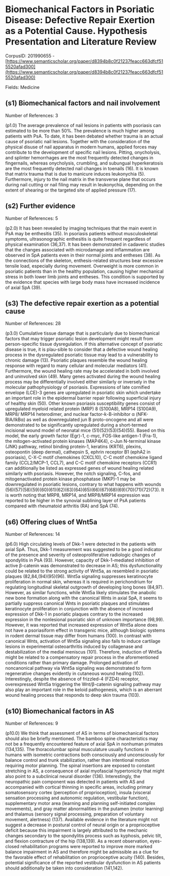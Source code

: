 # Biomechanical Factors in Psoriatic Disease: Defective Repair Exertion as a Potential Cause. Hypothesis Presentation and Literature Review

CorpusID: 201990655 - [https://www.semanticscholar.org/paper/d8394b8c0f21237feacc663dfcf515520afad300](https://www.semanticscholar.org/paper/d8394b8c0f21237feacc663dfcf515520afad300)

Fields: Medicine

## (s1) Biomechanical factors and nail involvement
Number of References: 3

(p1.0) The average prevalence of nail lesions in patients with psoriasis can estimated to be more than 50%. The prevalence is much higher among patients with PsA. To date, it has been debated whether trauma is an actual cause of psoriatic nail lesions. Together with the consideration of the physical disuse of nail apparatus in modern humans, applied forces may contribute to the development of specific nail lesions. Pitting, onycholysis, and splinter hemorrhages are the most frequently detected changes in fingernails, whereas onycholysis, crumbling, and subungual hyperkeratosis are the most frequently detected nail changes in toenails (16). It is known that matrix trauma that is due to manicure induces leukonychia (5). Furthermore, injury to the nail matrix in the transverse plane that occurs during nail cutting or nail filing may result in leukonychia, depending on the extent of shearing or the targeted site of applied pressure (17).
## (s2) Further evidence
Number of References: 5

(p2.0) It has been revealed by imaging techniques that the main event in PsA may be enthesitis (35). In psoriasis patients without musculoskeletal symptoms, ultrasonographic enthesitis is quite frequent regardless of physical examination (36,37). It has been demonstrated in cadaveric studies that the changes associated with microdamage and inflammation are observed in SpA patients even in their normal joints and entheses (38). As the connections of the skeleton, enthesis-related structures bear excessive tensile load, especially during movement. Overweight is more common in psoriatic patients than in the healthy population, causing higher mechanical stress in both lower limb joints and entheses. This condition is supported by the evidence that species with large body mass have increased incidence of axial SpA (39).
## (s3) The defective repair exertion as a potential cause
Number of References: 28

(p3.0) Cumulative tissue damage that is particularly due to biomechanical factors that may trigger psoriatic lesion development might result from person-specific tissue dysregulation. If this alternative concept of psoriatic disease is true, it is plau-sible to consider that a defective wound healing process in the dysregulated psoriatic tissue may lead to a vulnerability to chronic damage (13). Psoriatic plaques resemble the wound healing response with regard to many cellular and molecular mediators (41). Furthermore, the wound healing rate may be accelerated in both involved and uninvolved skin (49). Many genes activated during the wound healing process may be differentially involved either similarly or inversely in the molecular pathophysiology of psoriasis. Expressions of late cornified envelope (LCE)-3 genes are upregulated in psoriatic skin which undertake an important role in the epidermal barrier repair following superficial injury of healthy skin (50). Other known psoriasis susceptibility genes consist of upregulated myeloid related protein (MRP) 8 (S100A8), MRP14 (S100A9), MRP8/ MRP14 heterodimer, and nuclear factor-ƙ-B-inhibitor α (NFK-BIA/IƙBα) as well as downregulated jun B proto-oncogene and all were demonstrated to be significantly upregulated during a short-termed incisional wound model of neonatal mice (51)(52)(53)(54)(55). Based on this model, the early growth factor (Egr)-1, c-myc, FOS-like antigen-1 (Fra-1), the mitogen-activated protein kinases (MAP4K4), c-Jun N-terminal kinase (JNK) pathway, retinol binding protein-1, keratins (KRT6), plexins, osteopontin (deep dermal), cathepsin S, ephrin receptor B1 (ephA2 in psoriasis), C-X-C motif chemokines (CXCL10), C-C motif chemokine ligand family (CCL2/MCP-1, CCL7), and C-C motif chemokine receptors (CCR1) can additionally be listed as expressed genes of wound healing related similarly with psoriasis. However, the notch signaling, C-fos, and mitogenactivated protein kinase phosphatase (MKP)-1 may be downregulated in psoriatic lesions, contrary to what happens with wounds (56)(57)(58)(59)(60)(61)(62)(63)(64)(65)(66)(67)(68)(69)(70)(71)(72)(73). It is worth noting that MRP8, MRP14, and MRP8/MRP14 expression was reported to be higher in the synovial sublining layer of PsA patients compared with rheumatoid arthritis (RA) and SpA (74).
## (s6) Offering clues of Wnt5a
Number of References: 14

(p6.0) High circulating levels of Dkk-1 were detected in the patients with axial SpA. Thus, Dkk-1 measurement was suggested to be a good indicator of the presence and severity of osteoproliferative radiologic changes of spondylitis in PsA (93). However, capacity of Dkk-1-mediated inhibition of active β-catenin was demonstrated to decrease in AS; this dysfunctionality could be related to the strong activity of Wnt5a, as resembled in psoriatic plaques (82,84,(94)(95)(96). Wnt5a signaling suppresses keratinocyte proliferation in normal skin, whereas it is required in perichondrium for regulating longitudinal skeletal outgrowth of developing long bones (84,97). However, as similar functions, while Wnt5a likely stimulates the anabolic new bone formation along with the canonical Wnts in axial SpA, it seems to partially suppress canonical Wnts in psoriatic plaques and stimulates keratinocyte proliferation in conjunction with the absence of increased expression of Dkk-1 in psoriatic plaques contrary to the increased expression in the nonlesional psoriatic skin of unknown importance (98,99). However, it was reported that increased expression of Wnt5a alone does not have a psoriasiform effect in transgenic mice, although biologic systems in rodent dermal tissue may differ from humans (100). In contrast with canonical Wnts, activation of Wnt5a signaling also fails to induce cartilage lesions in experimental osteoarthritis induced by collagenase and destabilization of the medial meniscus (101). Therefore, induction of Wnt5a might be related to a compensatory repair process in the aforementioned conditions rather than primary damage. Prolonged activation of noncanonical pathway via Wnt5a signaling was demonstrated to form regenerative changes evidently in cutaneous wound healing (102). Interestingly, despite the absence of frizzled-4 (FZD4) receptor, overexpressed Wnt5a triggering the Wnt/β-catenin signaling pathway may also play an important role in the keloid pathogenesis, which is an aberrant wound healing process that responds to deep skin trauma (103).
## (s10) Biomechanical factors in AS
Number of References: 9

(p10.0) We think that assessment of AS in terms of biomechanical factors should also be briefly mentioned. The bamboo spine characteristics may not be a frequently encountered feature of axial SpA in nonhuman primates (134,135). The thoracolumbar spinal musculature usually functions in humans with isometric contractions both consciously and unconsciously for balance control and trunk stabilization, rather than intentional motion requiring motor planning. The spinal insertions are exposed to constant stretching in AS, a consequence of axial myofascial hypertonicity that might also point to a subclinical neural disorder (136). Interestingly, the neuropathic pain component was detected in patients with AS and accompanied with cortical thinning in specific areas, including primary somatosensory cortex (perception of proprioception), insula (visceral sensation processing and autonomic regulation, vestibular function), supplementary motor area (learning and planning self-initiated complex movements), and gray matter abnormalities in the putamen (motor learning) and thalamus (sensory signal processing, preparation of voluntary movement, alertness) (137). Available evidence in the literature might not suggest a decrease in postural control of neural origin or a proprioceptive deficit because this impairment is largely attributed to the mechanic changes secondary to the spondylitis process such as kyphosis, pelvic tilt, and flexion contracture of the hip (138,139). As a recent observation, eyes-closed rehabilitation programs were reported to improve more marked balance impairment in AS and therefore might be admissible as a clue for the favorable effect of rehabilitation on proprioceptive acuity (140). Besides, potential significance of the reported vestibular dysfunction in AS patients should additionally be taken into consideration (141,142).
